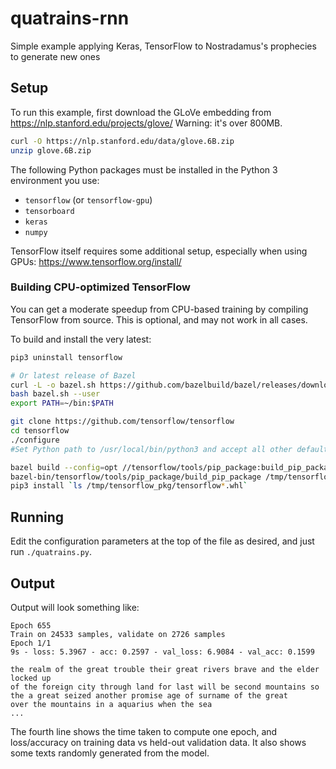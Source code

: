 # quatrains-rnn

Simple example applying Keras, TensorFlow to Nostradamus's prophecies to generate new ones

## Setup

To run this example, first download the GLoVe embedding from https://nlp.stanford.edu/projects/glove/ 
Warning: it's over 800MB.

```bash
curl -O https://nlp.stanford.edu/data/glove.6B.zip
unzip glove.6B.zip
```

The following Python packages must be installed in the Python 3 environment you use:

- `tensorflow` (or `tensorflow-gpu`)
- `tensorboard`
- `keras`
- `numpy`

TensorFlow itself requires some additional setup, especially when using GPUs:
https://www.tensorflow.org/install/

### Building CPU-optimized TensorFlow

You can get a moderate speedup from CPU-based training by compiling TensorFlow from source. 
This is optional, and may not work in all cases.

To build and install the very latest:

```bash
pip3 uninstall tensorflow

# Or latest release of Bazel
curl -L -o bazel.sh https://github.com/bazelbuild/bazel/releases/download/0.5.2/bazel-0.5.2-without-jdk-installer-linux-x86_64.sh
bash bazel.sh --user
export PATH=~/bin:$PATH

git clone https://github.com/tensorflow/tensorflow
cd tensorflow
./configure
#Set Python path to /usr/local/bin/python3 and accept all other defaults

bazel build --config=opt //tensorflow/tools/pip_package:build_pip_package
bazel-bin/tensorflow/tools/pip_package/build_pip_package /tmp/tensorflow_pkg
pip3 install `ls /tmp/tensorflow_pkg/tensorflow*.whl`
```

## Running

Edit the configuration parameters at the top of the file as desired, and just run `./quatrains.py`.

## Output

Output will look something like:

```
Epoch 655
Train on 24533 samples, validate on 2726 samples
Epoch 1/1
9s - loss: 5.3967 - acc: 0.2597 - val_loss: 6.9084 - val_acc: 0.1599

the realm of the great trouble their great rivers brave and the elder locked up
of the foreign city through land for last will be second mountains so
the a great seized another promise age of surname of the great
over the mountains in a aquarius when the sea
...
```

The fourth line shows the time taken to compute one epoch, and loss/accuracy on training data vs held-out 
validation data. It also shows some texts randomly generated from the model.
